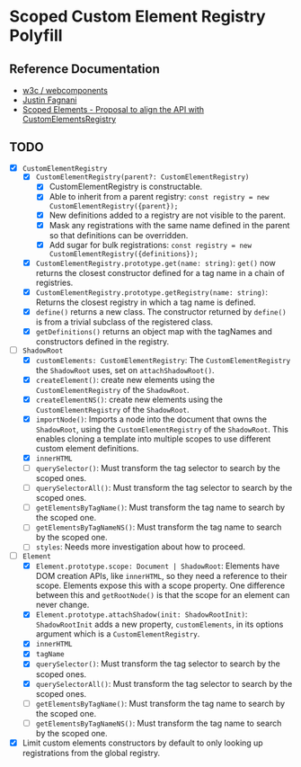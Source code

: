 # Scoped Custom Element Registry Polyfill

## Reference Documentation

- [w3c / webcomponents](https://github.com/w3c/webcomponents/issues/716)
- [Justin Fagnani](https://github.com/w3c/webcomponents/pull/865/files/d724c39b6f0eb34e9c74eb6b94e1ede92ab212aa)
- [Scoped Elements - Proposal to align the API with CustomElementsRegistry](https://github.com/open-wc/open-wc/issues/1373)

## TODO

- [X] `CustomElementRegistry`
  - [X] `CustomElementRegistry(parent?: CustomElementRegistry)`
    - [X] CustomElementRegistry is constructable.
    - [X] Able to inherit from a parent registry: `const registry = new CustomElementRegistry({parent});`
    - [X] New definitions added to a registry are not visible to the parent.
    - [X] Mask any registrations with the same name defined in the parent so that definitions can be overridden.
    - [X] Add sugar for bulk registrations: `const registry = new CustomElementRegistry({definitions});`
  - [X] `CustomElementRegistry.prototype.get(name: string)`: `get()` now returns the closest constructor defined for a tag name in a chain of registries.
  - [X] `CustomElementRegistry.prototype.getRegistry(name: string)`: Returns the closest registry in which a tag name is defined.
  - [X] `define()` returns a new class. The constructor returned by `define()` is from a trivial subclass of the registered class.
  - [X] `getDefinitions()` returns an object map with the tagNames and constructors defined in the registry.

- [ ] `ShadowRoot`
  - [X] `customElements: CustomElementRegistry`: The `CustomElementRegistry` the `ShadowRoot` uses, set on `attachShadowRoot()`.
  - [X] `createElement()`: create new elements using the `CustomElementRegistry` of the `ShadowRoot`.
  - [X] `createElementNS()`: create new elements using the `CustomElementRegistry` of the `ShadowRoot`.
  - [X] `importNode()`: Imports a node into the document that owns the `ShadowRoot`, using the `CustomElementRegistry` of the `ShadowRoot`. This enables cloning a template into multiple scopes to use different custom element definitions.
  - [X] `innerHTML`
  - [ ] `querySelector()`: Must transform the tag selector to search by the scoped ones.
  - [ ] `querySelectorAll()`: Must transform the tag selector to search by the scoped ones.
  - [ ] `getElementsByTagName()`: Must transform the tag name to search by the scoped one.
  - [ ] `getElementsByTagNameNS()`: Must transform the tag name to search by the scoped one.
  - [ ] `styles`: Needs more investigation about how to proceed.

- [ ] `Element`
  - [X] `Element.prototype.scope: Document | ShadowRoot`: Elements have DOM creation APIs, like `innerHTML`, so they need a reference to their scope. Elements expose this with a scope property. One difference between this and `getRootNode()` is that the scope for an element can never change.
  - [X] `Element.prototype.attachShadow(init: ShadowRootInit)`: `ShadowRootInit` adds a new property, `customElements`, in its options argument which is a `CustomElementRegistry`.
  - [X] `innerHTML`
  - [X] `tagName`
  - [X] `querySelector()`: Must transform the tag selector to search by the scoped ones.
  - [X] `querySelectorAll()`: Must transform the tag selector to search by the scoped ones.
  - [ ] `getElementsByTagName()`: Must transform the tag name to search by the scoped one.
  - [ ] `getElementsByTagNameNS()`: Must transform the tag name to search by the scoped one.

- [X] Limit custom elements constructors by default to only looking up registrations from the global registry.
